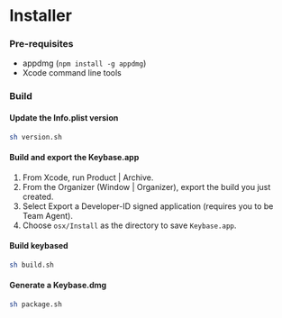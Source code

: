 # Installer

### Pre-requisites

 * appdmg (`npm install -g appdmg`)
 * Xcode command line tools

### Build

#### Update the Info.plist version

```sh
sh version.sh
```

#### Build and export the Keybase.app

1. From Xcode, run Product | Archive.
1. From the Organizer (Window | Organizer), export the build you just created.
1. Select Export a Developer-ID signed application (requires you to be Team Agent).
1. Choose `osx/Install` as the directory to save `Keybase.app`.

#### Build keybased

```sh
sh build.sh
```

#### Generate a Keybase.dmg

```sh
sh package.sh
```
